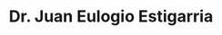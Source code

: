 ---
title: Dr. Juan Eulogio Estigarria
url: /dr-juan-eulogio-estigarria/
latitude: -25.384
longitude: -55.702
---